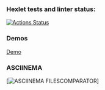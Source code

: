 ### Hexlet tests and linter status:
[![Actions Status](https://github.com/kalaysolay/java-project-71/actions/workflows/hexlet-check.yml/badge.svg)](https://github.com/kalaysolay/java-project-71/actions)

### Demos
[Demo](https://asciinema.org/a/ljfkV6P6ndJzFhTtbBaOP4ORL)

### ASCIINEMA
[![ASCIINEMA FILESCOMPARATOR](https://asciinema.org/a/ljfkV6P6ndJzFhTtbBaOP4ORL)]